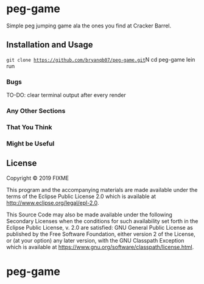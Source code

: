 # peg-game

Simple peg jumping game ala the ones you find at Cracker Barrel.

## Installation and Usage

   <code>git clone https://github.com/bryanqb07/peg-game.git</code>N
   cd peg-game
   lein run</code>

### Bugs

TO-DO: clear terminal output after every render

### Any Other Sections
### That You Think
### Might be Useful

## License

Copyright © 2019 FIXME

This program and the accompanying materials are made available under the
terms of the Eclipse Public License 2.0 which is available at
http://www.eclipse.org/legal/epl-2.0.

This Source Code may also be made available under the following Secondary
Licenses when the conditions for such availability set forth in the Eclipse
Public License, v. 2.0 are satisfied: GNU General Public License as published by
the Free Software Foundation, either version 2 of the License, or (at your
option) any later version, with the GNU Classpath Exception which is available
at https://www.gnu.org/software/classpath/license.html.
# peg-game
